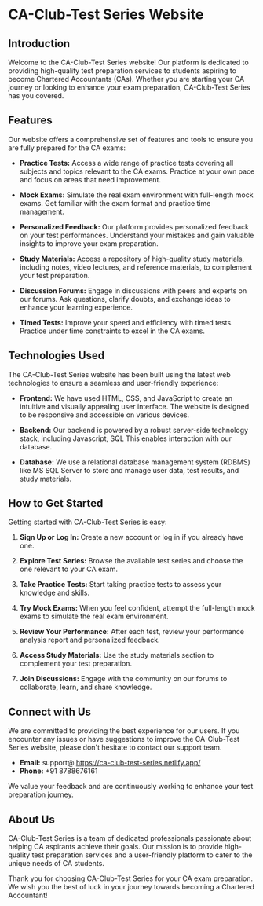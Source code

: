 # CA-Club-Test Series Website


## Introduction

Welcome to the CA-Club-Test Series website! Our platform is dedicated to providing high-quality test preparation services to students aspiring to become Chartered Accountants (CAs). Whether you are starting your CA journey or looking to enhance your exam preparation, CA-Club-Test Series has you covered.

## Features

Our website offers a comprehensive set of features and tools to ensure you are fully prepared for the CA exams:

- **Practice Tests:** Access a wide range of practice tests covering all subjects and topics relevant to the CA exams. Practice at your own pace and focus on areas that need improvement.

- **Mock Exams:** Simulate the real exam environment with full-length mock exams. Get familiar with the exam format and practice time management.

- **Personalized Feedback:** Our platform provides personalized feedback on your test performances. Understand your mistakes and gain valuable insights to improve your exam preparation.

- **Study Materials:** Access a repository of high-quality study materials, including notes, video lectures, and reference materials, to complement your test preparation.

- **Discussion Forums:** Engage in discussions with peers and experts on our forums. Ask questions, clarify doubts, and exchange ideas to enhance your learning experience.

- **Timed Tests:** Improve your speed and efficiency with timed tests. Practice under time constraints to excel in the CA exams.

## Technologies Used

The CA-Club-Test Series website has been built using the latest web technologies to ensure a seamless and user-friendly experience:

- **Frontend:** We have used HTML, CSS, and JavaScript to create an intuitive and visually appealing user interface. The website is designed to be responsive and accessible on various devices.

- **Backend:** Our backend is powered by a robust server-side technology stack, including Javascript, SQL This enables interaction with our database.

- **Database:** We use a relational database management system (RDBMS) like MS SQL Server to store and manage user data, test results, and study materials.

## How to Get Started

Getting started with CA-Club-Test Series is easy:

1. **Sign Up or Log In:** Create a new account or log in if you already have one.

2. **Explore Test Series:** Browse the available test series and choose the one relevant to your CA exam.

3. **Take Practice Tests:** Start taking practice tests to assess your knowledge and skills.

4. **Try Mock Exams:** When you feel confident, attempt the full-length mock exams to simulate the real exam environment.

5. **Review Your Performance:** After each test, review your performance analysis report and personalized feedback.

6. **Access Study Materials:** Use the study materials section to complement your test preparation.

7. **Join Discussions:** Engage with the community on our forums to collaborate, learn, and share knowledge.

## Connect with Us
We are committed to providing the best experience for our users. If you encounter any issues or have suggestions to improve the CA-Club-Test Series website, please don't hesitate to contact our support team.

- **Email:** support@ https://ca-club-test-series.netlify.app/
- **Phone:** +91 8788676161

We value your feedback and are continuously working to enhance your test preparation journey.

## About Us

CA-Club-Test Series is a team of dedicated professionals passionate about helping CA aspirants achieve their goals. Our mission is to provide high-quality test preparation services and a user-friendly platform to cater to the unique needs of CA students.


Thank you for choosing CA-Club-Test Series for your CA exam preparation. We wish you the best of luck in your journey towards becoming a Chartered Accountant!

